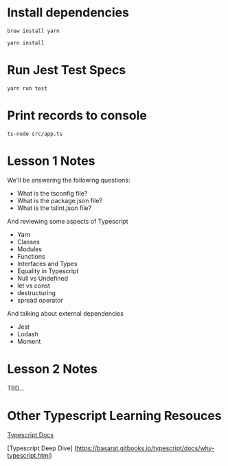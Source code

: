 # Install dependencies
`brew install yarn`

`yarn install`

# Run Jest Test Specs

`yarn run test`

# Print records to console

`ts-node src/app.ts`

# Lesson 1 Notes

We'll be answering the following questions:
- What is the tsconfig file?
- What is the package.json file?
- What is the tslint.json file?

And reviewing some aspects of Typescript
- Yarn
- Classes
- Modules
- Functions
- Interfaces and Types
- Equality in Typescript
- Null vs Undefined
- let vs const
- destructuring
- spread operator

And talking about external dependencies
- Jest
- Lodash
- Moment

# Lesson 2 Notes
TBD...

# Other Typescript Learning Resouces
[Typescript Docs](https://www.typescriptlang.org/docs/home.html)

[Typescript Deep Dive]
(https://basarat.gitbooks.io/typescript/docs/why-typescript.html)